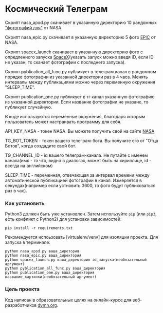 # Космический Телеграм
Скрипт nasa_apod.py скачивает в указанную директорию 10 рандомных ["фотографий дня"](https://apod.nasa.gov/apod/astropix.html) от NASA.

Скрипт nasa_epic.py скачивает в указанную директорию 5 фото [EPIC](https://epic.gsfc.nasa.gov/) от NASA.

Скрипт spacex_launch скачивает в указанную директорию фото с опредленного запуска [SpaceX](https://www.spacex.com/launches/)(указать запуск можно введя ID, если ID не указан, то скачает фотографии с последнего запуска). 

Скрипт pyblication_all_func.py публикует в телеграм канал в рандомном порядке фотографии из указанной директории раз в 4 часа. Менять интервалы между публикациями можно через переменную окружения "SLEEP_TIME".

Скрипт publication_one.py публикует в тг канал указанную фотографию из указанной директории. Если название фотографии не указано, то публикует случайную.

В коде используются переменные окружения, благодаря которым пользователь может настраивать программу для себя.

API_KEY_NASA - токен NASA. Вы можете получить свой на сайте [NASA](https://api.nasa.gov/)

TG_BOT_TOKEN - токен вашего телеграм-бота. Вы получите его от "Отца Ботов", когда создадите свой бот.

TG_CHANNEL_ID - id вашего телеграм-канала. Не путайте с именем канала(имя - то что, видно в диалогах, может быть на кириллице, id - всегда на английском)

SLEEP_TIME - переменная, отвечающая за интервал времени между автоматической публикацией фотографии в канал. Измеряется в секундах(например если устновить 3600, то фото будут публиковаться раз в час).

### Как установить
Python3 должен быть уже установлен. Затем используйте `pip` (или `pip3`, есть конфликт с Python2) для установки зависимостей:
```
pip install -r requirements.txt
```
Рекомендуется испоьзовать [virtualenv/venv] для изоляции проекта.
Для запуска в терминале:
```
python nasa_apod.py ваша_диретория
python nasa_epic.py ваша_директория
python spacex_launch.py ваша_директория id_запуска(необязательный аргумент)
python pyblication_all_func.py ваша_директория 
python publication_one.py ваша_директория название_картинки(необязательный аргумент)
```
### Цель проекта
Код написан в образовательных целях на онлайн-курсе для веб-разработчиков [dvmn.org](https://dvmn.org/).
